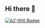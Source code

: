 ## Hi there 👋

[![AZ-900 Badge](https://images.credly.com/size/128x128/images/be8fcaeb-c769-4858-b567-ffaaa73ce8cf/image.png)](https://www.credly.com/badges/be8fcaeb-c769-4858-b567-ffaaa73ce8cf)



